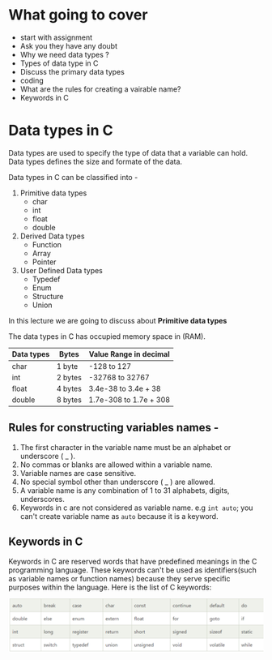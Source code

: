 # What going to cover 
  - start with assignment 
  - Ask you they have any doubt 
  - Why we need data types ? 
  - Types of data type in C 
  - Discuss the primary data types 
  - coding 
  - What are the rules for creating a vairable name? 
  - Keywords in C 

# Data types in C 
Data types are used to specify the type of data that a variable can hold. Data types defines the size and formate of the data. 

Data types in C can be classified into - 
  1. Primitive data types 
     - char
     - int
     - float
     - double
  2. Derived Data types 
        - Function
        - Array 
        - Pointer
  3. User Defined Data types  
        - Typedef
        - Enum
        - Structure 
        - Union 

In this lecture we are going to discuss about <b>Primitive data types</b>

The data types in C has occupied memory space in (RAM). 

 | Data types | Bytes | Value Range in decimal |
 | --- | --- | --- |
 | char | 1 byte | -128 to 127 | 
 | int | 2 bytes | -32768 to 32767 |
 | float | 4 bytes | 3.4e-38 to 3.4e + 38 |
 | double | 8 bytes | 1.7e-308 to 1.7e + 308|


 ## Rules for constructing variables names - 
 1. The first character in the variable name must be an alphabet or underscore ( _ ).
 2. No commas or blanks are allowed within a variable name. 
 3. Variable names are case sensitive. 
 4. No special symbol other than underscore ( _ ) are allowed. 
 5. A variable name is any combination of 1 to 31 alphabets, digits, underscores. 
 6. Keywords in c are not considered as variable name. e.g `int auto`; you can't create variable name as `auto` because it is a keyword. 

 ## Keywords in C 
 Keywords in C are reserved words that have predefined meanings in the C programming language. These keywords can't be used as identifiers(such as variable names or function names) because they serve specific purposes within the language. Here is the list of C keywords: 
 
 ![Alt Text](./img/keywords.png)


